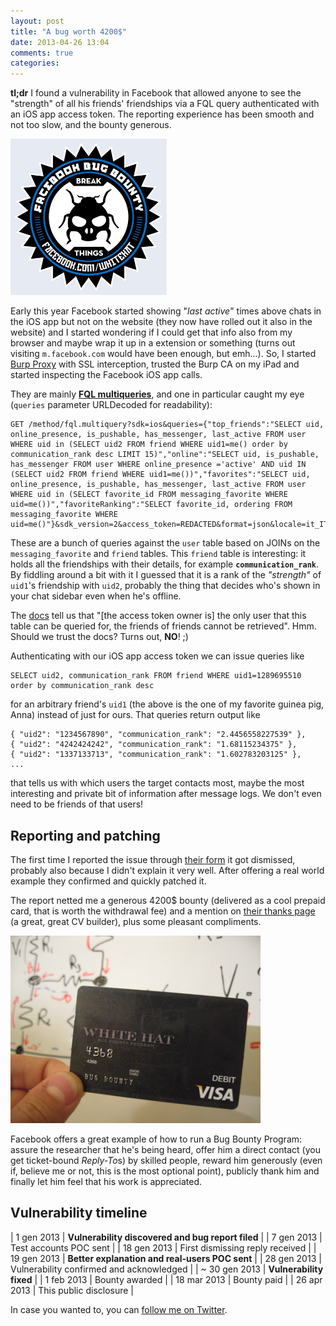 ```yaml
---
layout: post
title: "A bug worth 4200$"
date: 2013-04-26 13:04
comments: true
categories: 
---
```


**tl;dr** I found a vulnerability in Facebook that allowed anyone to see the "strength" of all his friends' friendships via a FQL query authenticated with an iOS app access token. The reporting experience has been smooth and not too slow, and the bounty generous.

[<img class="img_right" src="images/BugBounty.png" alt="Facebook Bug Bounty" />](https://www.facebook.com/BugBounty)

Early this year Facebook started showing "*last active*" times above chats in the iOS app but not on the website (they now have rolled out it also in the website) and I started wondering if I could get that info also from my browser and maybe wrap it up in a extension or something (turns out visiting `m.facebook.com` would have been enough, but emh...). So, I started [Burp Proxy](http://portswigger.net/burp/proxy.html) with SSL interception, trusted the Burp CA on my iPad and started inspecting the Facebook iOS app calls.

<!-- more -->

They are mainly [**FQL multiqueries**](https://developers.facebook.com/docs/technical-guides/fql/), and one in particular caught my eye (`queries` parameter URLDecoded for readability):

    GET /method/fql.multiquery?sdk=ios&queries={"top_friends":"SELECT uid, online_presence, is_pushable, has_messenger, last_active FROM user WHERE uid in (SELECT uid2 FROM friend WHERE uid1=me() order by communication_rank desc LIMIT 15)","online":"SELECT uid, is_pushable, has_messenger FROM user WHERE online_presence ='active' AND uid IN (SELECT uid2 FROM friend WHERE uid1=me())","favorites":"SELECT uid, online_presence, is_pushable, has_messenger, last_active FROM user WHERE uid in (SELECT favorite_id FROM messaging_favorite WHERE uid=me())","favoriteRanking":"SELECT favorite_id, ordering FROM messaging_favorite WHERE uid=me()"}&sdk_version=2&access_token=REDACTED&format=json&locale=it_IT

These are a bunch of queries against the `user` table based on JOINs on the `messaging_favorite` and `friend` tables. This `friend` table is interesting: it holds all the friendships with their details, for example **`communication_rank`**. By fiddling around a bit with it I guessed that it is a rank of the *"strength"* of `uid1`'s friendship with `uid2`, probably the thing that decides who's shown in your chat sidebar even when he's offline.

The [docs](https://developers.facebook.com/docs/reference/fql/friend) tell us that "[the access token owner is] the only user that this table can be queried for, the friends of friends cannot be retrieved". Hmm. Should we trust the docs? Turns out, **NO**! ;)

Authenticating with our iOS app access token we can issue queries like

    SELECT uid2, communication_rank FROM friend WHERE uid1=1289695510 order by communication_rank desc

for an arbitrary friend's `uid1` (the above is the one of my favorite guinea pig, Anna) instead of just for ours. That queries return output like

    { "uid2": "1234567890", "communication_rank": "2.4456558227539" },
    { "uid2": "4242424242", "communication_rank": "1.68115234375" },
    { "uid2": "1337133713", "communication_rank": "1.602783203125" },
    ...

that tells us with which users the target contacts most, maybe the most interesting and private bit of information after message logs. We don't even need to be friends of that users!

## Reporting and patching

The first time I reported the issue through [their form](https://www.facebook.com/whitehat/report/) it got dismissed, probably also because I didn't explain it very well. After offering a real world example they confirmed and quickly patched it.

The report netted me a generous 4200$ bounty (delivered as a cool prepaid card, that is worth the withdrawal fee) and a mention on [their thanks page](https://www.facebook.com/whitehat/thanks/) (a great, great CV builder), plus some pleasant compliments.

<img class="img_center" src="images/whitehat.png" alt="White Hat Bounty" />

Facebook offers a great example of how to run a Bug Bounty Program: assure the researcher that he's being heard, offer him a direct contact (you get ticket-bound *Reply-To*s) by skilled people, reward him generously (even if, believe me or not, this is the most optional point), publicly thank him and finally let him feel that his work is appreciated.

## Vulnerability timeline

| 1 gen 2013 | **Vulnerability discovered and bug report filed** |
| 7 gen 2013 | Test accounts POC sent |
| 18 gen 2013 | First dismissing reply received |
| 19 gen 2013 | **Better explanation and real-users POC sent** |
| 28 gen 2013 | Vulnerability confirmed and acknowledged |
| ~ 30 gen 2013 | **Vulnerability fixed** |
| 1 feb 2013 | Bounty awarded |
| 18 mar 2013 | Bounty paid |
| 26 apr 2013 | This public disclosure |

In case you wanted to, you can [follow me on Twitter](https://twitter.com/FiloSottile).
